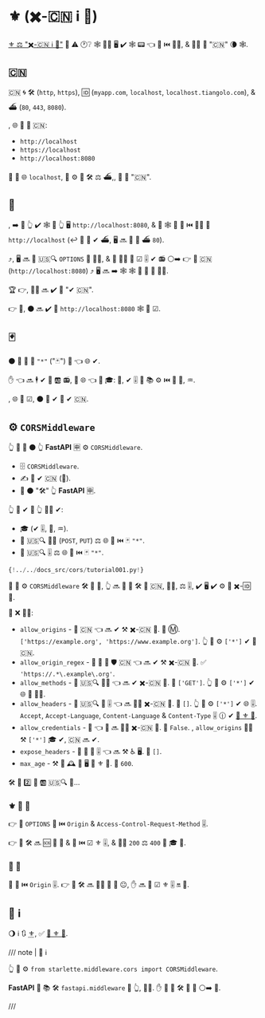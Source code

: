 # ⚜ (✖️-🇨🇳 ℹ 🤝)

<a href="https://developer.mozilla.org/en-US/docs/Web/HTTP/CORS" class="external-link" target="_blank">⚜ ⚖️ "✖️-🇨🇳 ℹ 🤝"</a> 🔗 ⚠ 🕐❔ 🕸 🏃‍♂ 🖥 ✔️ 🕸 📟 👈 🔗 ⏮️ 👩‍💻, &amp; 👩‍💻 🎏 "🇨🇳" 🌘 🕸.

## 🇨🇳

🇨🇳 🌀 🛠️ (`http`, `https`), 🆔 (`myapp.com`, `localhost`, `localhost.tiangolo.com`), &amp; ⛴ (`80`, `443`, `8080`).

, 🌐 👫 🎏 🇨🇳:

* `http://localhost`
* `https://localhost`
* `http://localhost:8080`

🚥 👫 🌐 `localhost`, 👫 ⚙️ 🎏 🛠️ ⚖️ ⛴,, 👫 🎏 "🇨🇳".

## 🔁

, ➡️ 💬 👆 ✔️ 🕸 🏃 👆 🖥 `http://localhost:8080`, &amp; 🚮 🕸 🔄 🔗 ⏮️ 👩‍💻 🏃 `http://localhost` (↩️ 👥 🚫 ✔ ⛴, 🖥 🔜 🤔 🔢 ⛴ `80`).

⤴️, 🖥 🔜 📨 🇺🇸🔍 `OPTIONS` 📨 👩‍💻, &amp; 🚥 👩‍💻 📨 ☑ 🎚 ✔ 📻 ⚪️➡️ 👉 🎏 🇨🇳 (`http://localhost:8080`) ⤴️ 🖥 🔜 ➡️ 🕸 🕸 📨 🚮 📨 👩‍💻.

🏆 👉, 👩‍💻 🔜 ✔️ 📇 "✔ 🇨🇳".

👉 💼, ⚫️ 🔜 ✔️ 🔌 `http://localhost:8080` 🕸 👷 ☑.

## 🃏

⚫️ 💪 📣 📇 `"*"` ("🃏") 💬 👈 🌐 ✔.

✋️ 👈 🔜 🕴 ✔ 🎯 🆎 📻, 🚫 🌐 👈 🔌 🎓: 🍪, ✔ 🎚 💖 📚 ⚙️ ⏮️ 📨 🤝, ♒️.

, 🌐 👷 ☑, ⚫️ 👻 ✔ 🎯 ✔ 🇨🇳.

## ⚙️ `CORSMiddleware`

👆 💪 🔗 ⚫️ 👆 **FastAPI** 🈸 ⚙️ `CORSMiddleware`.

* 🗄 `CORSMiddleware`.
* ✍ 📇 ✔ 🇨🇳 (🎻).
* 🚮 ⚫️ "🛠️" 👆 **FastAPI** 🈸.

👆 💪 ✔ 🚥 👆 👩‍💻 ✔:

* 🎓 (✔ 🎚, 🍪, ♒️).
* 🎯 🇺🇸🔍 👩‍🔬 (`POST`, `PUT`) ⚖️ 🌐 👫 ⏮️ 🃏 `"*"`.
* 🎯 🇺🇸🔍 🎚 ⚖️ 🌐 👫 ⏮️ 🃏 `"*"`.

```Python hl_lines="2  6-11  13-19"
{!../../docs_src/cors/tutorial001.py!}
```

🔢 🔢 ⚙️ `CORSMiddleware` 🛠️ 🚫 🔢, 👆 🔜 💪 🎯 🛠️ 🎯 🇨🇳, 👩‍🔬, ⚖️ 🎚, ✔ 🖥 ✔ ⚙️ 👫 ✖️-🆔 🔑.

📄 ❌ 🐕‍🦺:

* `allow_origins` - 📇 🇨🇳 👈 🔜 ✔ ⚒ ✖️-🇨🇳 📨. 🤶 Ⓜ. `['https://example.org', 'https://www.example.org']`. 👆 💪 ⚙️ `['*']` ✔ 🙆 🇨🇳.
* `allow_origin_regex` - 🎻 🎻 🏏 🛡 🇨🇳 👈 🔜 ✔ ⚒ ✖️-🇨🇳 📨. ✅ `'https://.*\.example\.org'`.
* `allow_methods` - 📇 🇺🇸🔍 👩‍🔬 👈 🔜 ✔ ✖️-🇨🇳 📨. 🔢 `['GET']`. 👆 💪 ⚙️ `['*']` ✔ 🌐 🐩 👩‍🔬.
* `allow_headers` - 📇 🇺🇸🔍 📨 🎚 👈 🔜 🐕‍🦺 ✖️-🇨🇳 📨. 🔢 `[]`. 👆 💪 ⚙️ `['*']` ✔ 🌐 🎚. `Accept`, `Accept-Language`, `Content-Language` &amp; `Content-Type` 🎚 🕧 ✔ <a href="https://developer.mozilla.org/en-US/docs/Web/HTTP/CORS#simple_requests" class="external-link" rel="noopener" target="_blank">🙅 ⚜ 📨</a>.
* `allow_credentials` - 🎦 👈 🍪 🔜 🐕‍🦺 ✖️-🇨🇳 📨. 🔢 `False`. , `allow_origins` 🚫🔜 ⚒ `['*']` 🎓 ✔, 🇨🇳 🔜 ✔.
* `expose_headers` - 🎦 🙆 📨 🎚 👈 🔜 ⚒ ♿ 🖥. 🔢 `[]`.
* `max_age` - ⚒ 🔆 🕰 🥈 🖥 💾 ⚜ 📨. 🔢 `600`.

🛠️ 📨 2️⃣ 🎯 🆎 🇺🇸🔍 📨...

### ⚜ 🛫 📨

👉 🙆 `OPTIONS` 📨 ⏮️ `Origin` &amp; `Access-Control-Request-Method` 🎚.

👉 💼 🛠️ 🔜 🆘 📨 📨 &amp; 📨 ⏮️ ☑ ⚜ 🎚, &amp; 👯‍♂️ `200` ⚖️ `400` 📨 🎓 🎯.

### 🙅 📨

🙆 📨 ⏮️ `Origin` 🎚. 👉 💼 🛠️ 🔜 🚶‍♀️ 📨 🔘 😐, ✋️ 🔜 🔌 ☑ ⚜ 🎚 🔛 📨.

## 🌅 ℹ

🌖 ℹ 🔃 <abbr title="Cross-Origin Resource Sharing">⚜</abbr>, ✅ <a href="https://developer.mozilla.org/en-US/docs/Web/HTTP/CORS" class="external-link" target="_blank">🦎 ⚜ 🧾</a>.

/// note | 📡 ℹ

👆 💪 ⚙️ `from starlette.middleware.cors import CORSMiddleware`.

**FastAPI** 🚚 📚 🛠️ `fastapi.middleware` 🏪 👆, 👩‍💻. ✋️ 🌅 💪 🛠️ 👟 🔗 ⚪️➡️ 💃.

///

